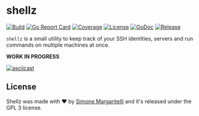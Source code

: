 # shellz

[![Build](https://img.shields.io/travis/evilsocket/shellz/master.svg?style=flat-square)](https://travis-ci.org/evilsocket/shellz) 
[![Go Report Card](https://goreportcard.com/badge/github.com/evilsocket/shellz)](https://goreportcard.com/report/github.com/evilsocket/shellz) 
[![Coverage](https://img.shields.io/codecov/c/github/evilsocket/shellz/master.svg?style=flat-square)](https://codecov.io/gh/evilsocket/shellz) 
[![License](https://img.shields.io/badge/license-GPL3-brightgreen.svg?style=flat-square)](/LICENSE) 
[![GoDoc](https://godoc.org/github.com/evilsocket/shellz?status.svg)](https://godoc.org/github.com/evilsocket/shellz) 
[![Release](https://img.shields.io/github/release/evilsocket/shellz.svg?style=flat-square)](https://github.com/evilsocket/shellz/releases/latest) 

`shellz` is a small utility to keep track of your SSH identities, servers and run commands on multiple machines at once. 

**WORK IN PROGRESS**

[![asciicast](https://asciinema.org/a/203726.png)](https://asciinema.org/a/203726)

## License

Shellz was made with ♥  by [Simone Margaritelli](https://www.evilsocket.net/) and it's released under the GPL 3 license.
